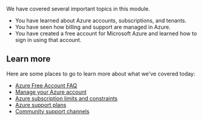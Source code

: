 We have covered several important topics in this module. 

- You have learned about Azure accounts, subscriptions, and tenants.
- You have seen how billing and support are managed in Azure.
- You have created a free account for Microsoft Azure and learned how to sign in using that account. 

## Learn more

Here are some places to go to learn more about what we've covered today:

- [Azure Free Account FAQ](https://azure.microsoft.com/free/free-account-faq/)
- [Manage your Azure account](https://azure.microsoft.com/account/)
- [Azure subscription limits and constraints](https://docs.microsoft.com/azure/azure-subscription-service-limits)
- [Azure support plans](https://azure.microsoft.com/support/plans/)
- [Community support channels](https://azure.microsoft.com/support/community/)
